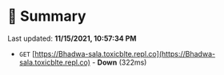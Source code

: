 # 📖 Summary
Last updated: **11/15/2021, 10:57:34 PM**

- `GET` [https://Bhadwa-sala.toxicblte.repl.co](https://Bhadwa-sala.toxicblte.repl.co) - **Down** (322ms)
